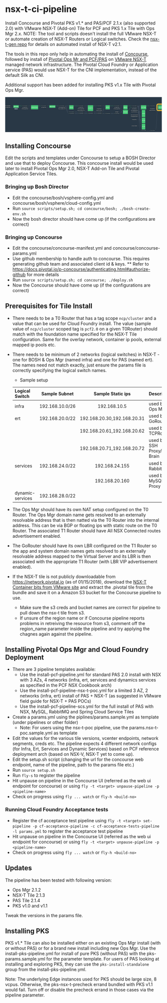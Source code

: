 # nsx-t-ci-pipeline

Install Concourse and Pivotal PKS v1.* and PAS/PCF 2.1.x (also supported 2.0) with VMware NSX-T (Add-on) Tile for PCF and PKS 1.x Tile with Ops Mgr 2.x.
NOTE: The tool and scripts doesn't install the full VMware NSX-T or automate creation of NSX-T Routers or Logical switches. Check the [nsx-t-gen repo](https://github.com/sparameswaran/nsx-t-gen) for details on automated install of NSX-T v2.1.

The tools in this repo only help in automating the install of [Concourse](http://concourse.ci/), followed by install of [Pivotal Ops Mr and PCF/PAS](https://network.pivotal.io) on [VMware NSX-T](https://docs.vmware.com/en/VMware-NSX-T/index.html) managed network infrastructure. The Pivotal Cloud Foundry or Application service (PAS) would use NSX-T for the CNI implementation, instead of the default Silk as CNI.

Additional support has been added for installing PKS v1.x Tile with Pivotal Ops Mgr.

![](docs/nsx-t-ci-pipeline.png)

## Installing Concourse

Edit the scripts and templates under Concourse to setup a BOSH Director and use that to deploy Concourse.
This concourse install would be used later to install Pivotal Ops Mgr 2.0, NSX-T Add-on Tile and Pivotal Application Service Tiles.

### Bringing up Bosh Director
* Edit the concourse/bosh/vsphere-config.yml and concourse/bosh/vsphere/cloud-config.yml
* Run ```source scripts/setup.sh; cd concourse/bosh; ./bosh-create-env.sh```
* Now the bosh director should have come up (if the configurations are correct)

### Bringing up Concourse
* Edit the concourse/concourse-manifest.yml and concourse/concourse-params.yml
* Use github membership to handle auth to concourse. This requires generating github team and associated client id & keys.
** Refer to https://docs.pivotal.io/p-concourse/authenticating.html#authorize-github for more details
* Run ```source scripts/setup.sh; cd concourse; ./deploy.sh```
* Now the Concourse should have come up (if the configurations are correct)

## Prerequisites for Tile Install
* There needs to be a T0 Router that has a tag scope `ncp/cluster` and a value that can be used for Cloud Foundry install. The value (sample value of `ncp/cluster` scoped tag is `pcf2.0` on a given T0Router) should match with the foundation name specified for the NSX-T Tile configuration. Same for the overlay network, container ip pools, external mapped ip pools etc.
* There needs to be minimum of 2 networks (logical switches) in NSX-T - one for BOSH & Ops Mgr (named infra) and one for PAS (named ert). The names need not match exactly, just ensure the params file is correctly specifying the logical switch names.
  * Sample setup

  | Logical Switch | Sample Subnet | Sample Static ips           | Description                 |
  | -------------- |:-------------:|:---------------------------:|:----------------------------|
  | infra          |192.168.10.0/26|192.168.10.5|used by Ops Mgr|
  | ert            |192.168.20.0/22|192.168.20.30,192.168.20.31|used by GoRouter|
  |                |               |192.168.20.61,192.168.20.62|used by TCPRouter|
  |                |               |192.168.20.71,192.168.20.72|used by SSH Proxy/Diego Brain|
  | services       |192.168.24.0/22|192.168.24.155|used by RabbitMQ   |
  |                |               |192.168.20.160|used by MySQL Proxy|
  | dynamic-services|192.168.28.0/22|             |                   |

* The Ops Mgr should have its own NAT setup configured on the T0 Router. The Ops Mgr domain name gets resolved to an externally resolvable address that is then natted via the T0 Router into the internal address. This can be via BGP or floating ips with static route on the T0 Router. The associated T1 Router should have All NSX Connected routes advertisement enabled.
* The GoRouter should have its own LBR configured on the T1 Router so the app and system domain names gets resolved to an externally resolvable address mapped to the Virtual Server and its LBR is then associated with the appropriate T1 Router (with LBR VIP advertisement enabled).
* If the NSX-T tile is not publicly downloadable from https://network.pivotal.io (as of 01/15/2018), download the [NSX-T Container bits from VMware site](https://my.vmware.com/web/vmware/details?productId=673&downloadGroup=NSX-T-210) and extract the .pivotal tile from the bundle and save it on a Amazon S3 bucket for the Concourse pipeline to use.
  * Make sure the s3 creds and bucket names are correct for pipeline to pull down the nsx-t tile from s3.
  * If unsure of the region name or if Concourse pipeline reports problems in retreiving the resource from s3, comment off the region_name parameter inside the pipeline and try applying the chagnes again against the pipeline.

## Installing Pivotal Ops Mgr and Cloud Foundry Deployment

* There are 3 pipeline templates available:
  * Use the install-pcf-pipeline.yml for standard PAS 2.0 install with NSX with 3 AZs, 4 networks (infra, ert, services and dynamics services as specified in the PCF NSX Cookbook arch)
  * Use the install-pcf-pipeline-nsx-t-poc.yml for a limited 3 AZ, 2 networks (infra, ert) install of PAS + NSX-T (as suggested in VMware field guide for NSX-T + PAS POCs)
  * Use the install-pcf-pipeline-scs.yml for the full install of PAS with NSX, MySQL, RabbitMQ and Spring Cloud Service Tiles
* Create a params.yml using the piplines/params.sample.yml as template (under pipelines or other folder)
  * Note: For users using the nsx-t-poc pipeline, use the params.nsx-t-poc.sample.yml as template
* Edit the values for the various tile versions, vcenter endpoints, network segments, creds etc. The pipeline expects 4 different network configs (for Infra, Ert, Services and Dynamic Services) based on PCF reference deployment arch (based on NSX-V, NSX-T yet to come up).
* Edit the setup.sh script (changing the url for the concourse web endpoint, name of the pipeline, path to the params file etc.)
* Run `source setup.sh`
* Run `fly-s` to register the pipeline
* Hit unpause on pipeline in the Concourse UI (referred as the web ui endpoint for concourse) or using ```fly -t <target> unpause-pipeline -p <pipeline-name>```
* Check on progress using `fly ... watch` or `fly-h <build-no>`

### Running Cloud Foundry Acceptance tests
* Register the cf acceptance test pipeline using `fly -t <target> set-pipeline -p cf-acceptance-pipeline -c cf-acceptance-tests-pipeline -l params.yml` to register the acceptance test pipeline
* Hit unpause on pipeline in the Concourse UI (referred as the web ui endpoint for concourse) or using ```fly -t <target> unpause-pipeline -p <pipeline-name>```
* Check on progress using `fly ... watch` or `fly-h <build-no>`

## Updates
The pipeline has been tested with following version:

* Ops Mgr 2.1.2
* NSX-T Tile 2.1.3
* PAS Tile 2.1.4
* PKS v1.0 and v1.1

Tweak the versions in the params file.

## Installing PKS
PKS v1.* Tile can also be installed either on an existing Ops Mgr install (with or without PAS) or for a brand new install including new Ops Mgr. Use the install-pks-pipeline.yml for install of pure PKS (without PAS) with the pks-params.sample.yml for the parameter template. For users of PAS looking at installing and exploring PKS, they can use the `pks-install-standalone` group from the install-pks-pipeline.yml.

Note: The underlying Edge instances used for PKS should be large size, 8 vcpus.
Otherwise, the pks-nsx-t-precheck errand bundled with PKS v1.1 would fail. Turn off or disable the precheck errand in those cases via the pipeline parameter.

